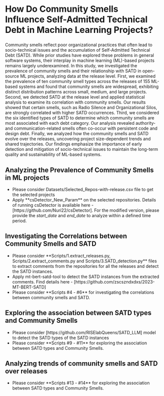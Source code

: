 # How Do Community Smells Influence Self-Admitted Technical Debt in Machine Learning Projects?

### 
Community smells reflect poor organizational practices that often lead to socio-technical issues and the accumulation of Self-Admitted Technical Debt (SATD). While prior studies have explored these problems in general software systems, their interplay in machine learning (ML)-based projects remains largely underexamined. In this study, we investigated the prevalence of community smells and their relationship with SATD in open-source ML projects, analyzing data at the release level. 
First, we examined the prevalence of ten community smell types across the releases of 155 ML-based systems and found that community smells are widespread, exhibiting distinct distribution patterns across small, medium, and large projects.
Second, we detected SATD at the release level and applied statistical analysis to examine its correlation with community smells. Our results showed that certain smells, such as Radio Silence and Organizational Silos, are strongly correlated with higher SATD occurrences. 
Third, we considered the six identified types of SATD to determine which community smells are most associated with each debt category. Our analysis revealed authority- and communication-related smells often co-occur with persistent code and design debt. 
Finally, we analyzed how the community smells and SATD evolve over the releases, uncovering project size-dependent trends and shared trajectories. 
Our findings emphasize the importance of early detection and mitigation of socio-technical issues to maintain the long-term quality and sustainability of ML-based systems.

## Analyzing the Prevalence of Community Smells in ML projects
<ul>
    <li>Please consider Datasets/Selected_Repos-with-release.csv file to get the selected projects</li>
    <li>Apply **csDetector_New_Param** on the selected repositories. Details of running csDetector is available here - [https://github.com/Nuri22/csDetector]. For the modified version, please provide the <i>start_date</i> and <i>end_date</i> to analyze within a defined time period.  </li>
</ul>

## Investigating the Correlations between Community Smells and SATD
<ul>
    <li>Please consider **Scripts/1.extract_releases.py, Scripts/2.extract_comments.py and Scripts/3.SATD_detection.py** files to extract comments from the repositories for all the releases and detect the SATD instances. </li>
    <li>Apply mt-bert-satd-tool to detect the SATD instances from the extracted comments. Find details here - [https://github.com/zscszndxdxs/2023-MT-BERT-SATD] </li>
    <li>Please consider **Scripts #4 - #6** for investigating the correlations between community smells and SATD. </li>
</ul>

## Exploring the association between SATD types and Community Smells
<ul>
    <li>Please consider [https://github.com/RISElabQueens/SATD_LLM]  model to detect the SATD types of the SATD instances </li>
    <li>Please consider **Scripts #9 - #11** for exploring the association between SATD types and Community Smells. </li>
</ul>

## Analyzing trends of community smells and SATD over releases
<ul>
    <li>Please consider **Scripts #13 - #14** for exploring the association between SATD types and Community Smells. </li>
</ul>
